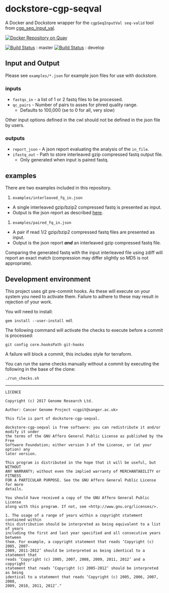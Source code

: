 # dockstore-cgp-seqval

A Docker and Dockstore wrapper for the `cgpSeqInputVal seq-valid` tool from [cgp_seq_input_val](https://github.com/cancerit/cgp_seq_input_val).

[![Docker Repository on Quay](https://quay.io/repository/wtsicgp/dockstore-cgp-seqval/status "Docker Repository on Quay")](https://quay.io/repository/wtsicgp/dockstore-cgp-seqval)

[![Build Status](https://travis-ci.org/cancerit/dockstore-cgp-seqval.svg?branch=master)](https://travis-ci.org/cancerit/dockstore-cgp-seqval) : master
[![Build Status](https://travis-ci.org/cancerit/dockstore-cgp-seqval.svg?branch=develop)](https://travis-ci.org/cancerit/dockstore-cgp-seqval) : develop

## Input and Output

Please see `examples/*.json` for example json files for use with dockstore.

### inputs

* `fastqs_in` - a list of 1 or 2 fastq files to be processed.
* `qc_pairs` - Number of pairs to asses for phred quality range.
  * Defaults to 100,000 (se to 0 for all, very slow)

Other input options defined in the cwl should not be defined in the json file by users.

### outputs

* `report_json` - A json report evaluating the analysis of the `in_file`.
* `ifastq_out` - Path to store interleaved gzip compressed fastq output file.
  * Only generated when input is paired fastq.

## examples

There are two examples included in this repository.

1. `examples/interleaved_fq_in.json`
  * A single interleaved gzip/bzip2 compressed fastq is presented as input.
  * Output is the json report as described [here](https://github.com/cancerit/cgp_seq_input_val#cgpseqinputval-seq-valid).
1. `examples/paired_fq_in.json`
  * A pair if read 1/2 gzip/bzip2 compressed fastq files are presented as input.
  * Output is the json report ___and___ an interleaved gzip compressed fastq file.

Comparing the generated fastq with the input interleaved file using zdiff will report
an exact match (compression may differ slightly so MD5 is not appropriate).

## Development environment

This project uses git pre-commit hooks.  As these will execute on your system you
need to activate them.  Failure to adhere to these may result in rejection of your
work.

You will need to install:

```
gem install --user-install mdl
```

The following command will activate the checks to execute before a commit is processed:

```
git config core.hooksPath git-hooks
```

A failure will block a commit, this includes style for terraform.

You can run the same checks manually without a commit by executing the following
in the base of the clone:

```bash
./run_checks.sh
```

----

```
LICENCE

Copyright (c) 2017 Genome Research Ltd.

Author: Cancer Genome Project <cgpit@sanger.ac.uk>

This file is part of dockstore-cgp-seqval.

dockstore-cgp-seqval is free software: you can redistribute it and/or modify it under
the terms of the GNU Affero General Public License as published by the Free
Software Foundation; either version 3 of the License, or (at your option) any
later version.

This program is distributed in the hope that it will be useful, but WITHOUT
ANY WARRANTY; without even the implied warranty of MERCHANTABILITY or FITNESS
FOR A PARTICULAR PURPOSE. See the GNU Affero General Public License for more
details.

You should have received a copy of the GNU Affero General Public License
along with this program. If not, see <http://www.gnu.org/licenses/>.

1. The usage of a range of years within a copyright statement contained within
this distribution should be interpreted as being equivalent to a list of years
including the first and last year specified and all consecutive years between
them. For example, a copyright statement that reads ‘Copyright (c) 2005, 2007-
2009, 2011-2012’ should be interpreted as being identical to a statement that
reads ‘Copyright (c) 2005, 2007, 2008, 2009, 2011, 2012’ and a copyright
statement that reads ‘Copyright (c) 2005-2012’ should be interpreted as being
identical to a statement that reads ‘Copyright (c) 2005, 2006, 2007, 2008,
2009, 2010, 2011, 2012’."
```
